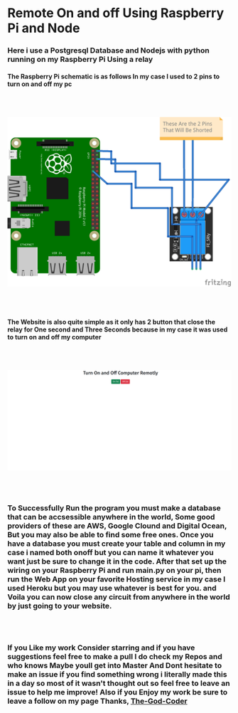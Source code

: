 # Remote On and off Using Raspberry Pi and Node

### Here i use a Postgresql Database and Nodejs with python running on my Raspberry Pi Using a relay

#### The Raspberry Pi schematic is as follows In my case I used to 2 pins to turn on and off my pc
<br>
<br>


![Raspberry Pi Schematic](./Images/RaspberryPi-SetUp.png)

<br>
<br>


#### The Website is also quite simple as it only has 2 button that close the relay for One second and Three Seconds because in my case it was used to turn on and off my computer

<br>
<br>

![Website](./Images/Website.png)

<br>
<br>

### To Successfully Run the program you must make a database that can be accsessible anywhere in the world, Some good providers of these are AWS, Google Clound and Digital Ocean, But you may also be able to find some free ones. Once you have a database you must create your table and column in my case i named both onoff but you can name it whatever you want just be sure to change it in the code. After that set up the wiring on your Raspberry Pi and run main.py on your pi, then run the Web App on your favorite Hosting service in my case I used Heroku but you may use whatever is best for you. and Voila you can now close any circuit from anywhere in the world by just going to your website.

<br>
<br>

### If you Like my work Consider starring and if you have suggestions feel free to make a pull I do check my Repos and who knows Maybe youll get into Master And Dont hesitate to make an issue if you find something wrong i literally made this in a day so most of it wasn't thought out so feel free to leave an issue to help me improve! Also if you Enjoy my work be sure to leave a follow on my page Thanks, [The-God-Coder](https://github.com/The-God-coder)

